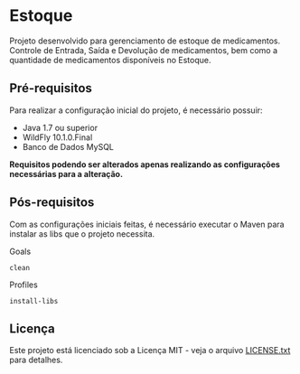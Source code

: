# Estoque

Projeto desenvolvido para gerenciamento de estoque de medicamentos. Controle de Entrada, Saída e Devolução de medicamentos, bem como a quantidade de medicamentos disponíveis no Estoque.

## Pré-requisitos

Para realizar a configuração inicial do projeto, é necessário possuir:

* Java 1.7 ou superior
* WildFly 10.1.0.Final
* Banco de Dados MySQL

**Requisitos podendo ser alterados apenas realizando as configurações necessárias para a alteração.**

## Pós-requisitos

Com as configurações iniciais feitas, é necessário executar o Maven para instalar as libs que o projeto necessita.

Goals

```
clean
```

Profiles

```
install-libs
```

## Licença

Este projeto está licenciado sob a Licença MIT - veja o arquivo [LICENSE.txt](https://github.com/leosdti/estoque/blob/master/LICENSE.txt) para detalhes.
